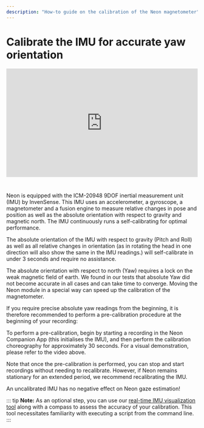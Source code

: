 ```yaml
---
description: "How-to guide on the calibration of the Neon magnetometer"
---
```

# Calibrate the IMU for accurate yaw orientation

<div class="iframe-container2">
    <iframe width="2000" height="1500" src="https://www.youtube.com/embed/QowA9_sTBVs" title="YouTube video player" frameborder="0" allow="accelerometer; autoplay; clipboard-write; encrypted-media; gyroscope; picture-in-picture" allowfullscreen></iframe>
</div> 
<br>

Neon is equipped with the ICM-20948 9DOF inertial measurement unit (IMU) by InvenSense. This IMU uses an accelerometer, a gyroscope, a magnetometer and a fusion engine to measure relative changes in pose and position as well as the absolute orientation with respect to gravity and magnetic north. The IMU continuously runs a self-calibrating for optimal performance.

The absolute orientation of the IMU with respect to gravity (Pitch and Roll) as well as all relative changes in orientation (as in rotating the head in one direction will also show the same in the IMU readings.) will self-calibrate in under 3 seconds and require no assistance.

The absolute orientation with respect to north (Yaw) requires a lock on the weak magnetic field of earth. We found in our tests that absolute Yaw did not become accurate in all cases and can take time to converge. Moving the Neon module in a special way can speed up the calibration of the magnetometer.

If you require precise absolute yaw readings from the beginning, it is therefore recommended to perform a pre-calibration procedure at the beginning of your recording:

To perform a pre-calibration, begin by starting a recording in the Neon Companion App (this initialises the IMU), and then perform the calibration choreography for approximately 30 seconds. For a visual demonstration, please refer to the video above.

Note that once the pre-calibration is performed, you can stop and start recordings without needing to recalibrate. However, if Neon remains stationary for an extended period, we recommend recalibrating the IMU.

An uncalibrated IMU has no negative effect on Neon gaze estimation!

::: tip
**Note:** As an optional step, you can use our [real-time IMU visualization tool](https://github.com/pupil-labs/plimu) along with a compass to assess the accuracy of your calibration. This tool necessitates familiarity with executing a script from the command line.
:::

<style scoped>



.iframe-container2{
  position: relative;
  width: 100%;
  padding-bottom: 56.65%;
  margin-bottom: 10px;
  height: 0;
  margin-left:0;
  margin-right:0;
}

.iframe-container2 iframe{
  position: absolute;
  top:0;
  left: 0;
  width: 100%;
  height: 100%;
}

</style>
